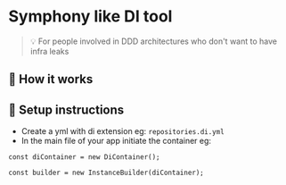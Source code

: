 # Symphony like DI tool

> 💡 For people involved in DDD architectures who don't want to have infra leaks 

## 🌱 How it works 


## 🔨 Setup instructions 

- Create a yml with di extension eg: `repositories.di.yml`
- In the main file of your app initiate the container eg:
```
const diContainer = new DiContainer();
    
const builder = new InstanceBuilder(diContainer);
```